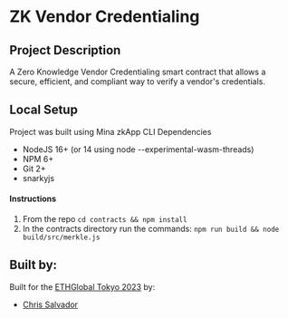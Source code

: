 # ZK Vendor Credentialing

  

## Project Description

A Zero Knowledge Vendor Credentialing smart contract that allows a secure, efficient, and compliant way to verify a vendor's credentials. 

## Local Setup
Project was built using Mina zkApp CLI
Dependencies
- NodeJS 16+ (or 14 using node --experimental-wasm-threads)
- NPM 6+
- Git 2+
- snarkyjs

#### Instructions
1. From the repo ``cd contracts && npm install``
2. In the contracts directory run the commands:
	 ``npm run build && node build/src/merkle.js``



## Built by:

Built for the [ETHGlobal Tokyo 2023](https://ethglobal.com/) by:

- [Chris Salvador](https://github.com/csalvador58)
